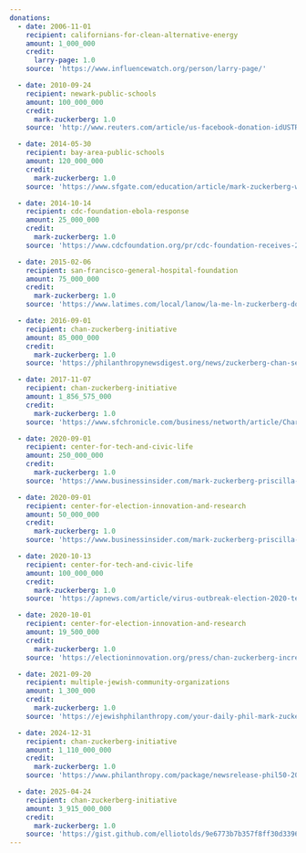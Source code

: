 ```yaml
---
donations:
  - date: 2006-11-01
    recipient: californians-for-clean-alternative-energy
    amount: 1_000_000
    credit:
      larry-page: 1.0
    source: 'https://www.influencewatch.org/person/larry-page/'

  - date: 2010-09-24
    recipient: newark-public-schools
    amount: 100_000_000
    credit:
      mark-zuckerberg: 1.0
    source: 'http://www.reuters.com/article/us-facebook-donation-idUSTRE68N54E20100924'

  - date: 2014-05-30
    recipient: bay-area-public-schools
    amount: 120_000_000
    credit:
      mark-zuckerberg: 1.0
    source: 'https://www.sfgate.com/education/article/mark-zuckerberg-wife-donate-120-million-to-bay-5515342.php'

  - date: 2014-10-14
    recipient: cdc-foundation-ebola-response
    amount: 25_000_000
    credit:
      mark-zuckerberg: 1.0
    source: 'https://www.cdcfoundation.org/pr/cdc-foundation-receives-25-million-donation-mark-zuckerberg-and-priscilla-chan-ebola-response'

  - date: 2015-02-06
    recipient: san-francisco-general-hospital-foundation
    amount: 75_000_000
    credit:
      mark-zuckerberg: 1.0
    source: 'https://www.latimes.com/local/lanow/la-me-ln-zuckerberg-donation-20150206-story.html'

  - date: 2016-09-01
    recipient: chan-zuckerberg-initiative
    amount: 85_000_000
    credit:
      mark-zuckerberg: 1.0
    source: 'https://philanthropynewsdigest.org/news/zuckerberg-chan-sell-facebook-shares-worth-another-95-million'

  - date: 2017-11-07
    recipient: chan-zuckerberg-initiative
    amount: 1_856_575_000
    credit:
      mark-zuckerberg: 1.0
    source: 'https://www.sfchronicle.com/business/networth/article/Charitable-giving-topped-400-billion-for-first-12988732.php'

  - date: 2020-09-01
    recipient: center-for-tech-and-civic-life
    amount: 250_000_000
    credit:
      mark-zuckerberg: 1.0
    source: 'https://www.businessinsider.com/mark-zuckerberg-priscilla-chan-donate-300-million-2020-election-2020-9'

  - date: 2020-09-01
    recipient: center-for-election-innovation-and-research
    amount: 50_000_000
    credit:
      mark-zuckerberg: 1.0
    source: 'https://www.businessinsider.com/mark-zuckerberg-priscilla-chan-donate-300-million-2020-election-2020-9'

  - date: 2020-10-13
    recipient: center-for-tech-and-civic-life
    amount: 100_000_000
    credit:
      mark-zuckerberg: 1.0
    source: 'https://apnews.com/article/virus-outbreak-election-2020-technology-local-elections-elections-c2dcfde7fc750b7dd64243b0cf7fbb69'

  - date: 2020-10-01
    recipient: center-for-election-innovation-and-research
    amount: 19_500_000
    credit:
      mark-zuckerberg: 1.0
    source: 'https://electioninnovation.org/press/chan-zuckerberg-increase-2020-election-support/'

  - date: 2021-09-20
    recipient: multiple-jewish-community-organizations
    amount: 1_300_000
    credit:
      mark-zuckerberg: 1.0
    source: 'https://ejewishphilanthropy.com/your-daily-phil-mark-zuckerberg-and-priscilla-chan-donate-1-3-million-to-jewish-groups/'

  - date: 2024-12-31
    recipient: chan-zuckerberg-initiative
    amount: 1_110_000_000
    credit:
      mark-zuckerberg: 1.0
    source: 'https://www.philanthropy.com/package/newsrelease-phil50-2024donors-030425'

  - date: 2025-04-24
    recipient: chan-zuckerberg-initiative
    amount: 3_915_000_000
    credit:
      mark-zuckerberg: 1.0
    source: 'https://gist.github.com/elliotolds/9e6773b7b357f8ff30d3396b431c258e#file-mark_zuckerberg_donations-md'
---
```

